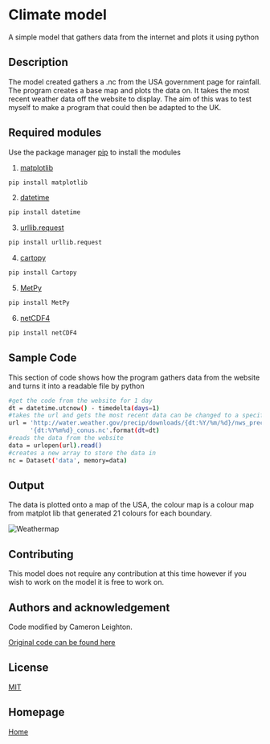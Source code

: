 # Climate model

A simple model that gathers data from the internet and plots it using python

## Description 
The model created gathers a .nc from the USA government page for rainfall. The program creates a base map and plots the data on. It takes the most recent weather data off the website to display. The aim of this was to test myself to make a program that could then be adapted to the UK. 

## Required modules 

Use the package manager [pip](https://pip.pypa.io/en/stable/) to install the modules

1. [matplotlib](https://matplotlib.org/users/installing.html) 

```bash
pip install matplotlib
``` 
2. [datetime](https://pypi.org/project/DateTime/) 

```bash
pip install datetime 
``` 
3. [urllib.request](https://docs.python.org/3/library/urllib.request.html)

```bash
pip install urllib.request
```
4. [cartopy](https://pypi.org/project/Cartopy/)

```bash
pip install Cartopy
```
5. [MetPy](https://pypi.org/project/MetPy/)

```bash
pip install MetPy
```
6. [netCDF4](https://pypi.org/project/netCDF4/)

```bash
pip install netCDF4
```
## Sample Code 
This section of code shows how the program gathers data from the website and turns it into a readable file by python

```bash
#get the code from the website for 1 day 
dt = datetime.utcnow() - timedelta(days=1)  
#takes the url and gets the most recent data can be changed to a specific day 
url = 'http://water.weather.gov/precip/downloads/{dt:%Y/%m/%d}/nws_precip_1day_'\
      '{dt:%Y%m%d}_conus.nc'.format(dt=dt)
#reads the data from the website 
data = urlopen(url).read()
#creates a new array to store the data in 
nc = Dataset('data', memory=data)
```
## Output 
The data is plotted onto a map of the USA, the colour map is a colour map from matplot lib that generated 21 colours for each boundary. 

![Weathermap](https://imgur.com/6i8TVh0.png)


## Contributing

This model does not require any contribution at this time however if you wish to work on the model it is free to work on.

## Authors and acknowledgement

Code modified by Cameron Leighton.

[Original code can be found here](https://unidata.github.io/python-training/gallery/precipitation_map/)

## License 

[MIT](https://choosealicense.com/licenses/mit/)

## Homepage 
[Home](https://cameronl97.github.io/Cameronl97.ppd.io/)
